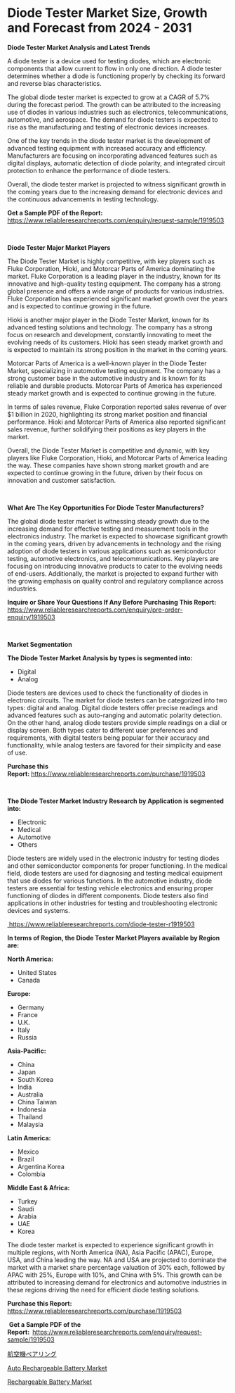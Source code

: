 <p><h1>Diode Tester Market Size, Growth and Forecast from 2024 - 2031</h1></p><p><strong>Diode Tester Market Analysis and Latest Trends</strong></p>
<p><p>A diode tester is a device used for testing diodes, which are electronic components that allow current to flow in only one direction. A diode tester determines whether a diode is functioning properly by checking its forward and reverse bias characteristics.</p><p>The global diode tester market is expected to grow at a CAGR of 5.7% during the forecast period. The growth can be attributed to the increasing use of diodes in various industries such as electronics, telecommunications, automotive, and aerospace. The demand for diode testers is expected to rise as the manufacturing and testing of electronic devices increases.</p><p>One of the key trends in the diode tester market is the development of advanced testing equipment with increased accuracy and efficiency. Manufacturers are focusing on incorporating advanced features such as digital displays, automatic detection of diode polarity, and integrated circuit protection to enhance the performance of diode testers.</p><p>Overall, the diode tester market is projected to witness significant growth in the coming years due to the increasing demand for electronic devices and the continuous advancements in testing technology.</p></p>
<p><strong>Get a Sample PDF of the Report:&nbsp;</strong> <a href="https://www.reliableresearchreports.com/enquiry/request-sample/1919503">https://www.reliableresearchreports.com/enquiry/request-sample/1919503</a></p>
<p>&nbsp;</p>
<p><strong>Diode Tester Major Market Players</strong></p>
<p><p>The Diode Tester Market is highly competitive, with key players such as Fluke Corporation, Hioki, and Motorcar Parts of America dominating the market. Fluke Corporation is a leading player in the industry, known for its innovative and high-quality testing equipment. The company has a strong global presence and offers a wide range of products for various industries. Fluke Corporation has experienced significant market growth over the years and is expected to continue growing in the future.</p><p>Hioki is another major player in the Diode Tester Market, known for its advanced testing solutions and technology. The company has a strong focus on research and development, constantly innovating to meet the evolving needs of its customers. Hioki has seen steady market growth and is expected to maintain its strong position in the market in the coming years.</p><p>Motorcar Parts of America is a well-known player in the Diode Tester Market, specializing in automotive testing equipment. The company has a strong customer base in the automotive industry and is known for its reliable and durable products. Motorcar Parts of America has experienced steady market growth and is expected to continue growing in the future.</p><p>In terms of sales revenue, Fluke Corporation reported sales revenue of over $1 billion in 2020, highlighting its strong market position and financial performance. Hioki and Motorcar Parts of America also reported significant sales revenue, further solidifying their positions as key players in the market.</p><p>Overall, the Diode Tester Market is competitive and dynamic, with key players like Fluke Corporation, Hioki, and Motorcar Parts of America leading the way. These companies have shown strong market growth and are expected to continue growing in the future, driven by their focus on innovation and customer satisfaction.</p></p>
<p>&nbsp;</p>
<p><strong>What Are The Key Opportunities For Diode Tester Manufacturers?</strong></p>
<p><p>The global diode tester market is witnessing steady growth due to the increasing demand for effective testing and measurement tools in the electronics industry. The market is expected to showcase significant growth in the coming years, driven by advancements in technology and the rising adoption of diode testers in various applications such as semiconductor testing, automotive electronics, and telecommunications. Key players are focusing on introducing innovative products to cater to the evolving needs of end-users. Additionally, the market is projected to expand further with the growing emphasis on quality control and regulatory compliance across industries.</p></p>
<p><strong>Inquire or Share Your Questions If Any Before Purchasing This Report:</strong> <a href="https://www.reliableresearchreports.com/enquiry/pre-order-enquiry/1919503">https://www.reliableresearchreports.com/enquiry/pre-order-enquiry/1919503</a></p>
<p>&nbsp;</p>
<p><strong>Market Segmentation</strong></p>
<p><strong>The Diode Tester Market Analysis by types is segmented into:</strong></p>
<p><ul><li>Digital</li><li>Analog</li></ul></p>
<p><p>Diode testers are devices used to check the functionality of diodes in electronic circuits. The market for diode testers can be categorized into two types: digital and analog. Digital diode testers offer precise readings and advanced features such as auto-ranging and automatic polarity detection. On the other hand, analog diode testers provide simple readings on a dial or display screen. Both types cater to different user preferences and requirements, with digital testers being popular for their accuracy and functionality, while analog testers are favored for their simplicity and ease of use.</p></p>
<p><strong>Purchase this Report:&nbsp;</strong><a href="https://www.reliableresearchreports.com/purchase/1919503">https://www.reliableresearchreports.com/purchase/1919503</a></p>
<p>&nbsp;</p>
<p><strong>The Diode Tester Market Industry Research by Application is segmented into:</strong></p>
<p><ul><li>Electronic</li><li>Medical</li><li>Automotive</li><li>Others</li></ul></p>
<p><p>Diode testers are widely used in the electronic industry for testing diodes and other semiconductor components for proper functioning. In the medical field, diode testers are used for diagnosing and testing medical equipment that use diodes for various functions. In the automotive industry, diode testers are essential for testing vehicle electronics and ensuring proper functioning of diodes in different components. Diode testers also find applications in other industries for testing and troubleshooting electronic devices and systems.</p></p>
<p><a href="https://www.reliableresearchreports.com/diode-tester-r1919503">&nbsp;https://www.reliableresearchreports.com/diode-tester-r1919503</a></p>
<p><strong>In terms of Region, the Diode Tester Market Players available by Region are:</strong></p>
<p>
    <p> <strong> North America: </strong>
        <ul>
            <li>United States</li>
            <li>Canada</li>
        </ul>
        </p> 
    <p> <strong> Europe: </strong>
        <ul>
            <li>Germany</li>
            <li>France</li>
            <li>U.K.</li>
            <li>Italy</li>
            <li>Russia</li>
        </ul>
        </p> 
    <p> <strong> Asia-Pacific: </strong>
        <ul>
            <li>China</li>
            <li>Japan</li>
            <li>South Korea</li>
            <li>India</li>
            <li>Australia</li>
            <li>China Taiwan</li>
            <li>Indonesia</li>
            <li>Thailand</li>
            <li>Malaysia</li>
        </ul>
        </p> 
    <p> <strong> Latin America: </strong>
        <ul>
            <li>Mexico</li>
            <li>Brazil</li>
            <li>Argentina Korea</li>
            <li>Colombia</li>
        </ul>
        </p> 
    <p> <strong> Middle East & Africa: </strong>
        <ul>
            <li>Turkey</li>
            <li>Saudi</li>
            <li>Arabia</li>
            <li>UAE</li>
            <li>Korea</li>
        </ul>
    </p>
    </p>
<p><p>The diode tester market is expected to experience significant growth in multiple regions, with North America (NA), Asia Pacific (APAC), Europe, USA, and China leading the way. NA and USA are projected to dominate the market with a market share percentage valuation of 30% each, followed by APAC with 25%, Europe with 10%, and China with 5%. This growth can be attributed to increasing demand for electronics and automotive industries in these regions driving the need for efficient diode testing solutions.</p></p>
<p><strong>Purchase this Report: </strong><a href="https://www.reliableresearchreports.com/purchase/1919503">https://www.reliableresearchreports.com/purchase/1919503</a></p>
<p>&nbsp;<strong>Get a Sample PDF of the Report:&nbsp;&nbsp;</strong><a href="https://www.reliableresearchreports.com/enquiry/request-sample/1919503">https://www.reliableresearchreports.com/enquiry/request-sample/1919503</a></p>
<p><strong></strong></p>
<p><p><a href="https://github.com/ddwcuskozol07187/Market-Research-Report-List-3/blob/main/630065036145.md">航空機ベアリング</a></p><p><a href="https://github.com/marshallymanow/Market-Research-Report-List-1/blob/main/auto-rechargeable-battery-market.md">Auto Rechargeable Battery Market</a></p><p><a href="https://github.com/Dereodrews76856/Market-Research-Report-List-1/blob/main/rechargeable-battery-market.md">Rechargeable Battery Market</a></p></p>